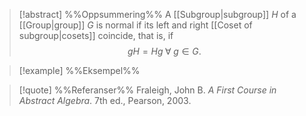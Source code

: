 
> [!abstract] %%Oppsummering%%
> A [[Subgroup|subgroup]] $H$ of a [[Group|group]] $G$ is normal if its left and right [[Coset of subgroup|cosets]] coincide, that is, if $$gH= Hg \;\forall\;g \in G.$$

> [!example] %%Eksempel%%
> 

> [!quote] %%Referanser%%
> Fraleigh, John B. _A First Course in Abstract Algebra_. 7th ed., Pearson, 2003.